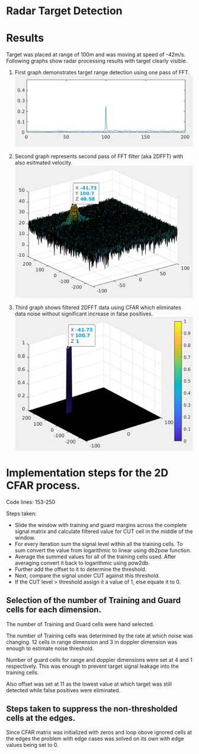 Radar Target Detection
======================

# Results

Target was placed at range of 100m and was moving at speed of -42m/s. 
Following graphs show radar processing results with target clearly visible.

1. First graph demonstrates target range detection using one pass of FFT. 
![FFT](images/range_frome_fft.png) 

2. Second graph represents second pass of FFT filter (aka 2DFFT) with also esitmated velocity.
![2DFFT](images/2DFFT.png)

3. Third graph shows filtered 2DFFT data using CFAR which eliminates data noise without significant increase in false positives.
![CFAR](images/CFAR.png)

# Implementation steps for the 2D CFAR process.

Code lines: 153-250

Steps taken:
 - Slide the window with training and guard margins across the complete signal matrix and calculate filtered value for CUT cell in the middle of the window. 
 - For every iteration sum the signal level within all the training cells. To sum convert the value from logarithmic to linear using db2pow function. 
 - Average the summed values for all of the training cells used. After averaging convert it back to logarithmic using pow2db. 
 - Further add the offset to it to determine the threshold. 
 - Next, compare the signal under CUT against this threshold. 
 - If the CUT level > threshold assign it a value of 1, else equate it to 0. 
 
## Selection of the number of Training and Guard cells for each dimension. 
 
The number of Training and Guard cells were hand selected. 
 
The number of Training cells was determined by the rate at which noise was changing. 12 cells in range dimension and 3 in doppler dimension was enough to estimate noise threshold.

Number of guard cells for range and doppler dimensions were set at 4 and 1 respectively. This was enough to prevent target signal leakage into the training cells.

Also offset was set at 11 as the lowest value at which target was still detected while false positives were eliminated.

## Steps taken to suppress the non-thresholded cells at the edges. 

Since CFAR matrix was initialized with zeros and loop obove ignored cells at the edges the problem with edge cases was 
solved on its own with edge values being set to 0.
